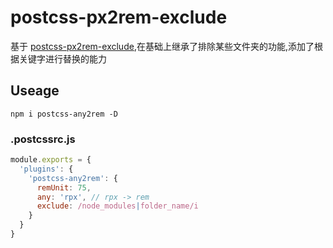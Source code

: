 # postcss-px2rem-exclude

基于 [postcss-px2rem-exclude](https://github.com/saionjisekai/px2rem-postcss),在基础上继承了排除某些文件夹的功能,添加了根据关键字进行替换的能力

## Useage
```
npm i postcss-any2rem -D
```
### .postcssrc.js
```javascript
module.exports = {
  'plugins': {
    'postcss-any2rem': {
      remUnit: 75,
      any: 'rpx', // rpx -> rem
      exclude: /node_modules|folder_name/i
    }
  }
}
```
